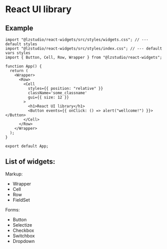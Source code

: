 # React UI library

## Example

```
import "@lzstudio/react-widgets/src/styles/widgets.css"; // --- default styles
import "@lzstudio/react-widgets/src/styles/index.css"; // --- default vars styles
import { Button, Cell, Row, Wrapper } from "@lzstudio/react-widgets";

function App() {
  return (
    <Wrapper>
      <Row>
        <Cell
          styles={{ position: "relative" }}
          className='some_classname'
          gui={{ size: 12 }}
        >
          <h1>React UI library</h1>
          <Button events={{ onClick: () => alert("wellcome!") }}></Button>
        </Cell>
      </Row>
    </Wrapper>
  );
}

export default App;

```

## List of widgets:

Markup:

- Wrapper
- Cell
- Row
- FieldSet

Forms:

- Button
- Selectize
- Checkbox
- Switchbox
- Dropdown

